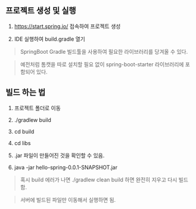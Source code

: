 ## 프로젝트 생성 및 실행

1. https://start.spring.io/ 접속하여 프로젝트 생성

2. IDE 실행하여 build.gradle 열기

> SpringBoot Gradle 빌드툴을 사용하여 필요한 라이브러리를 당겨올 수 있다.

> 예전처럼 톰캣을 따로 설치할 필요 없이 spring-boot-starter 라이브러리에 포함되어 있다.

## 빌드 하는 법

1. 프로젝트 폴더로 이동

2. ./gradlew build

3. cd build

4. cd libs

5. .jar 파일이 만들어진 것을 확인할 수 있음.

6. java -jar hello-spring-0.0.1-SNAPSHOT.jar

> 혹시 build 에러가 나면 ./gradlew clean build 하면 완전히 지우고 다시 빌드함.

> 서버에 빌드된 파일만 이동해서 실행하면 됨.
